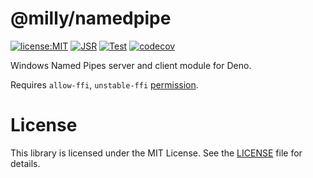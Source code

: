 # @milly/namedpipe

[![license:MIT](https://img.shields.io/github/license/Milly/deno-namedpipe)](LICENSE)
[![JSR](https://jsr.io/badges/@milly/namedpipe)](https://jsr.io/@milly/namedpipe)
[![Test](https://github.com/Milly/deno-namedpipe/actions/workflows/test.yml/badge.svg)](https://github.com/Milly/deno-namedpipe/actions/workflows/test.yml)
[![codecov](https://codecov.io/gh/Milly/deno-namedpipe/branch/master/graph/badge.svg)](https://codecov.io/gh/Milly/deno-namedpipe)

Windows Named Pipes server and client module for Deno.

Requires `allow-ffi`, `unstable-ffi`
[permission](https://docs.deno.com/runtime/manual/basics/permissions).

# License

This library is licensed under the MIT License. See the [LICENSE](./LICENSE)
file for details.
